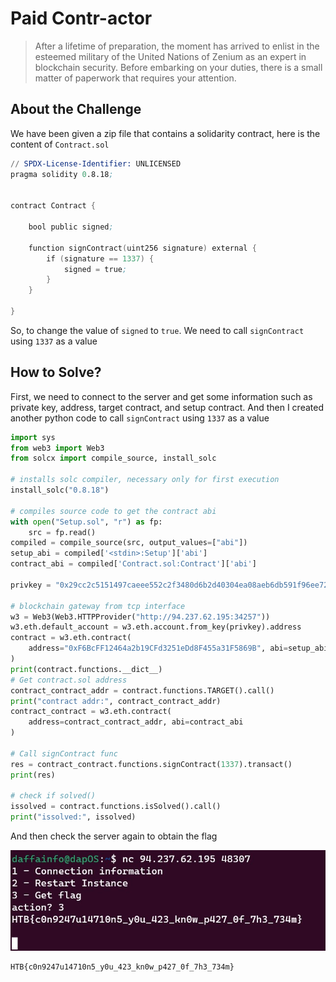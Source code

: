 # Paid Contr-actor
> After a lifetime of preparation, the moment has arrived to enlist in the esteemed military of the United Nations of Zenium as an expert in blockchain security. Before embarking on your duties, there is a small matter of paperwork that requires your attention.

## About the Challenge
We have been given a zip file that contains a solidarity contract, here is the content of `Contract.sol`

```s
// SPDX-License-Identifier: UNLICENSED
pragma solidity 0.8.18;


contract Contract {
    
    bool public signed;

    function signContract(uint256 signature) external {
        if (signature == 1337) {
            signed = true;
        }
    }

}
```

So, to change the value of `signed` to `true`. We need to call `signContract` using `1337` as a value

## How to Solve?
First, we need to connect to the server and get some information such as private key, address, target contract, and setup contract. And then I created another python code to call `signContract` using `1337` as a value

```python
import sys
from web3 import Web3
from solcx import compile_source, install_solc

# installs solc compiler, necessary only for first execution
install_solc("0.8.18")

# compiles source code to get the contract abi
with open("Setup.sol", "r") as fp:
    src = fp.read()
compiled = compile_source(src, output_values=["abi"])
setup_abi = compiled['<stdin>:Setup']['abi']
contract_abi = compiled['Contract.sol:Contract']['abi']

privkey = "0x29cc2c5151497caeee552c2f3480d6b2d40304ea08aeb6db591f96ee720818f7"

# blockchain gateway from tcp interface
w3 = Web3(Web3.HTTPProvider("http://94.237.62.195:34257"))
w3.eth.default_account = w3.eth.account.from_key(privkey).address
contract = w3.eth.contract(
    address="0xF6BcFF12464a2b19CFd3251eDd8F455a31F5869B", abi=setup_abi
)
print(contract.functions.__dict__)
# Get contract.sol address
contract_contract_addr = contract.functions.TARGET().call()
print("contract addr:", contract_contract_addr)
contract_contract = w3.eth.contract(
    address=contract_contract_addr, abi=contract_abi
)

# Call signContract func
res = contract_contract.functions.signContract(1337).transact()
print(res)

# check if solved()
issolved = contract.functions.isSolved().call()
print("issolved:", issolved)
```

And then check the server again to obtain the flag

![flag](images/flag.png)

```
HTB{c0n9247u14710n5_y0u_423_kn0w_p427_0f_7h3_734m}
```